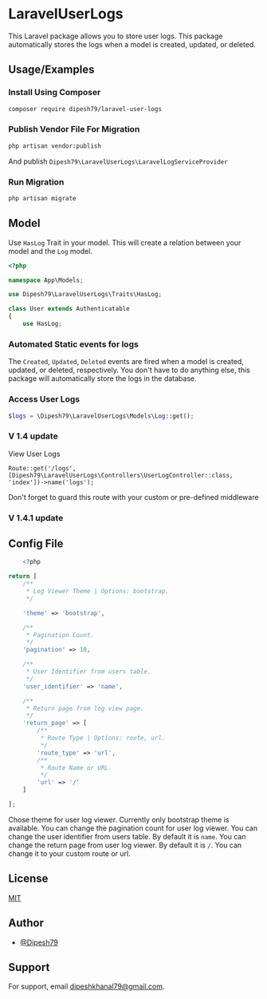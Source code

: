 # LaravelUserLogs

This Laravel package allows you to store user logs.
This package automatically stores the logs when a model is created, updated, or deleted.

## Usage/Examples

### Install Using Composer

```bash
composer require dipesh79/laravel-user-logs
```

### Publish Vendor File For Migration

```bash
php artisan vendor:publish
```

And publish `Dipesh79\LaravelUserLogs\LaravelLogServiceProvider`

### Run Migration

```bash
php artisan migrate
```

## Model

Use ```HasLog``` Trait in your model. This will create a relation between your model and the `Log` model.

```php
<?php

namespace App\Models;

use Dipesh79\LaravelUserLogs\Traits\HasLog;

class User extends Authenticatable
{
    use HasLog;
```

### Automated Static events for logs

The `Created`, `Updated`, `Deleted` events are fired when a model is created, updated, or deleted, respectively.
You don't have to do anything else, this package will automatically store the logs in the database.


### Access User Logs
```php
$logs = \Dipesh79\LaravelUserLogs\Models\Log::get();
```

### V 1.4 update

View User Logs
```
Route::get('/logs', [Dipesh79\LaravelUserLogs\Controllers\UserLogController::class, 'index'])->name('logs');
```
Don't forget to guard this route with your custom or pre-defined middleware

### V 1.4.1 update

## Config File

```php
    <?php

return [
    /**
     * Log Viewer Theme | Options: bootstrap.
     */

    'theme' => 'bootstrap',

    /**
     * Pagination Count.
     */
    'pagination' => 10,

    /**
     * User Identifier from users table.
     */
    'user_identifier' => 'name',

    /**
     * Return page from log view page.
     */
    'return_page' => [
        /**
         * Route Type | Options: route, url.
         */
        'route_type' => 'url',
        /**
         * Route Name or URL.
         */
        'url' => '/'
    ]

];
```

Chose theme for user log viewer. Currently only bootstrap theme is available.
You can change the pagination count for user log viewer.
You can change the user identifier from users table. By default it is `name`.
You can change the return page from user log viewer. By default it is `/`. You can change it to your custom route or
url.


## License

[MIT](https://choosealicense.com/licenses/mit/)


## Author

- [@Dipesh79](https://www.github.com/Dipesh79)


## Support

For support, email dipeshkhanal79@gmail.com.


